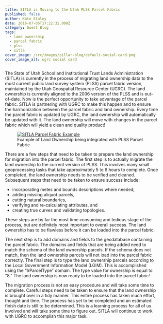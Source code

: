 ```yaml
---
title: SITLA is Moving to the Utah PLSS Parcel Fabric
published: false
author: Kate Staley
date: 2016-07-06T17:22:32.000Z
category: Guest Blog
tags:
  - land ownership
  - parcel fabric
  - plss
  - sitla
cover_image: /src/images/pillar-blog/default-social-card.png
cover_image_alt: ugrc social card
---
```


The State of Utah School and Institutional Trust Lands Administration (SITLA) is currently in the process of migrating land ownership data to the most current public land survey system (PLSS) parcel fabric version, maintained by the Utah Geospatial Resource Center (UGRC). The land ownership is currently aligned to the 2006 version of the PLSS and is out-of-date. Now is the perfect opportunity to take advantage of the parcel fabric. SITLA is partnering with UGRC to make this happen and to ensure the harmonization between the parcel fabric and land ownership. Every time the parcel fabric is updated by UGRC, the land ownership will automatically be updated with it. The land ownership will move with changes in the parcel fabric which will yield a clean and quality product!

<figure class="caption caption--right">
<a href ="/images/404.png">
<img class="caption__image" src="/images/404.png" alt="SITLA Parcel Fabric Example" loading="lazy" /></a>
<figcaption class="caption__text">Example of Land Ownership being integrated with PLSS Parcel Fabric</figcaption>
</figure>

There are a few steps that need to be taken to prepare the land ownership for migration into the parcel fabric. The first step is to actually migrate the land ownership to the current version of PLSS. This involves many small geoprocessing tasks that take approximately 5 to 6 hours to complete. Once completed, the land ownership needs to be verified and cleaned. Subsequent steps that need to be taken to ensure success include:

- incorporating metes and bounds descriptions where needed,
- adding missing aliquot parcels,
- cutting natural boundaries,
- verifying and re-calculating attributes, and
- creating true curves and validating topologies.

These steps are by far the most time consuming and tedious stage of the process, but are definitely most important to overall success. The land ownership has to be flawless before it can be loaded into the parcel fabric.

The next step is to add domains and fields to the geodatabase containing the parcel fabric. The domains and fields that are being added need to match the schema of the land ownership parcels. If the schema does not match, then the land ownership parcels will not load into the parcel fabric correctly. The final step is to type the land ownership parcels according to the Local Government Information Model (LGIM). This is accomplished using the “IrParcelType” domain. The type value for ownership is equal to “8.” The land ownership is now ready to be loaded into the parcel fabric!

The migration process is not an easy procedure and will take some time to complete. Careful steps need to be taken to ensure that the land ownership is brought over in a tidy manner. This entire process has taken much effort, thought and time. The process has yet to be completed and an estimated finish date is still to be determined. This is a learning process for all of us involved and will take some time to figure out. SITLA will continue to work with UGRC to accomplish this major task.
